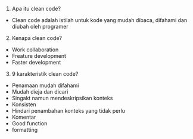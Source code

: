 1.	Apa itu clean code?
-	Clean code adalah istilah untuk kode yang mudah dibaca, difahami dan diubah oleh programer
2.	Kenapa clean code?
-	Work collaboration
-	Freature development
-	Faster development
3.	9 karakteristik clean code?
-	Penamaan mudah difahami
-	Mudah dieja dan dicari
-	Singakt namun mendeskripsikan konteks
-	Konsisten
-	Hindari penambahan konteks yang tidak perlu
-	Komentar
-	Good function
-	formatting
